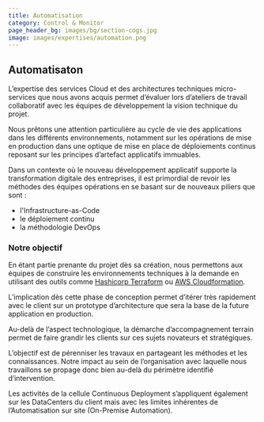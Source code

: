 ```yaml
---
title: Automatisation
category: Control & Monitor
page_header_bg: images/bg/section-cogs.jpg
image: images/expertises/automation.png
---
```



## Automatisaton

L’expertise des services Cloud et des architectures techniques micro-services que nous avons acquis permet d’évaluer lors d’ateliers de travail collaboratif avec les équipes de développement la vision technique du projet.

Nous prêtons une attention particulière au cycle de vie des applications dans les différents environnements, notamment sur les opérations de mise en production dans une optique de mise en place de déploiements continus reposant sur les principes d’artefact applicatifs immuables.

Dans un contexte où le nouveau développement applicatif supporte la transformation digitale des entreprises, il est primordial de revoir les méthodes des équipes opérations en se basant sur de nouveaux piliers que sont :

- l'Infrastructure-as-Code
- le déploiement continu
- la méthodologie DevOps

### Notre objectif

En étant partie prenante du projet dès sa création, nous permettons aux équipes de construire les environnements techniques à la demande en utilisant des outils comme [Hashicorp Terraform](https://www.terraform.io/) ou [AWS Cloudformation](https://aws.amazon.com/cloudformation/).

L’implication dès cette phase de conception permet d’itérer très rapidement avec le client sur un prototype d’architecture que sera la base de la future application en production.

Au-delà de l’aspect technologique, la démarche d’accompagnement terrain permet de faire grandir les clients sur ces sujets novateurs et stratégiques.

L’objectif est de pérenniser les travaux en partageant les méthodes et les connaissances. Notre impact au sein de l’organisation avec laquelle nous travaillons se propage donc bien au-delà du périmètre identifié d’intervention.

Les activités de la cellule Continuous Deployment s’appliquent également sur les DataCenters du client mais avec les limites inhérentes de l’Automatisation sur site (On-Premise Automation).
